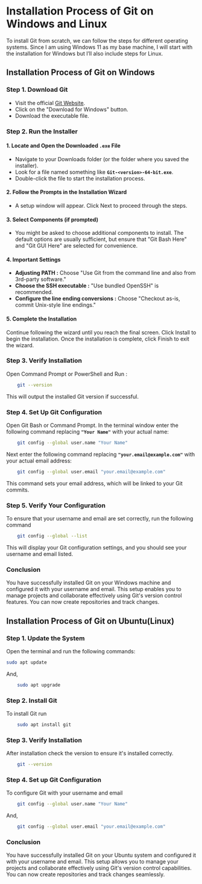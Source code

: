# Installation Process of Git on Windows and Linux
To install Git from scratch, we can follow the steps for different operating systems. Since I am using Windows 11 as my base machine, I will start with the installation for Windows but I’ll also include steps for Linux.
## Installation Process of Git on Windows
### Step 1. Download Git
- Visit the official [Git Website](#https://git-scm.com).
- Click on the "Download for Windows" button.
- Download the executable file.
### Step 2. Run the Installer
#### 1. Locate and Open the Downloaded **`.exe`** File
- Navigate to your Downloads folder (or the folder where you saved the installer).
- Look for a file named something like **`Git-<version>-64-bit.exe`**.
- Double-click the file to start the installation process.
#### 2. Follow the Prompts in the Installation Wizard
- A setup window will appear. Click Next to proceed through the steps.
#### 3. Select Components (if prompted)
- You might be asked to choose additional components to install. The default options are usually sufficient, but ensure that "Git Bash Here" and "Git GUI Here" are selected for convenience.
#### 4. Important Settings
- **Adjusting PATH :** Choose "Use Git from the command line and also from 3rd-party software."
- **Choose the SSH executable :** "Use bundled OpenSSH" is recommended.
- **Configure the line ending conversions :** Choose "Checkout as-is, commit Unix-style line endings."
#### 5. Complete the Installation
Continue following the wizard until you reach the final screen. Click Install to begin the installation.
Once the installation is complete, click Finish to exit the wizard.
### Step 3. Verify Installation
Open Command Prompt or PowerShell and Run :
```bash
    git --version
```
This will output the installed Git version if successful.
### Step 4. Set Up Git Configuration
Open Git Bash or Command Prompt. In the terminal window enter the following command replacing **`"Your Name"`** with your actual name:
```bash
    git config --global user.name "Your Name"
```
Next enter the following command replacing **`"your.email@example.com"`** with your actual email address:
```bash
    git config --global user.email "your.email@example.com"
```
This command sets your email address, which will be linked to your Git commits.
### Step 5. Verify Your Configuration
To ensure that your username and email are set correctly, run the following command
```bash
    git config --global --list
```
This will display your Git configuration settings, and you should see your username and email listed.
### Conclusion 
You have successfully installed Git on your Windows machine and configured it with your username and email. This setup enables you to manage projects and collaborate effectively using Git's version control features. You can now create repositories and track changes.
## Installation Process of Git on Ubuntu(Linux)
### Step 1. Update the System
Open the terminal and run the following commands:
```bash
sudo apt update
```
And,
```bash
    sudo apt upgrade
```
### Step 2. Install Git
To install Git run
```bash
    sudo apt install git
```
### Step 3. Verify Installation
After installation check the version to ensure it's installed correctly.
```bash
    git --version
```
### Step 4. Set up Git Configuration
To configure Git with your username and email
```bash 
    git config --global user.name "Your Name"
```
And,
```bash
    git config --global user.email "your.email@example.com"
```
### Conclusion
You have successfully installed Git on your Ubuntu system and configured it with your username and email. This setup allows you to manage your projects and collaborate effectively using Git's version control capabilities. You can now create repositories and track changes seamlessly.